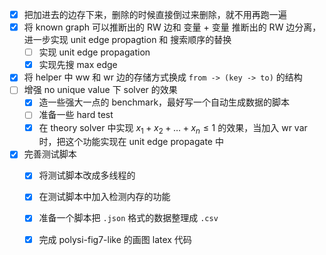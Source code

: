 - [x] 把加进去的边存下来，删除的时候直接倒过来删除，就不用再跑一遍
- [x] 将 known graph 可以推断出的 RW 边和 变量 + 变量 推断出的 RW 边分离，进一步实现 unit edge propagtion 和 搜索顺序的替换
  - [ ] 实现 unit edge propagation
  - [x] 实现先搜 max edge
- [x] 将 helper 中 ww 和 wr 边的存储方式换成 `from -> (key -> to)` 的结构
- [ ] 增强 no unique value 下 solver 的效果
  - [x] 造一些强大一点的 benchmark，最好写一个自动生成数据的脚本
  - [ ] 准备一些 hard test
  - [x] 在 theory solver 中实现 $x_1 + x_2 + \ldots + x_n \leq 1$ 的效果，当加入 wr var 时，把这个功能实现在 unit edge propagate 中

- [x] 完善测试脚本
  - [x] 将测试脚本改成多线程的
  - [x] 在测试脚本中加入检测内存的功能
  - [x] 准备一个脚本把 `.json` 格式的数据整理成 `.csv`
  - [x] 完成 polysi-fig7-like 的画图 latex 代码
                                  